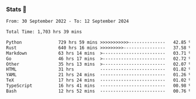 ### Stats 👋
<!--START_SECTION:waka-->

```txt
From: 30 September 2022 - To: 12 September 2024

Total Time: 1,703 hrs 39 mins

Python              729 hrs 59 mins >>>>>>>>>>>--------------   42.85 %
Rust                640 hrs 16 mins >>>>>>>>>----------------   37.58 %
Markdown            63 hrs 14 mins  >------------------------   03.71 %
Go                  46 hrs 17 mins  >------------------------   02.72 %
Other               35 hrs 13 mins  >------------------------   02.07 %
HTML                31 hrs          -------------------------   01.82 %
YAML                21 hrs 24 mins  -------------------------   01.26 %
TeX                 17 hrs 24 mins  -------------------------   01.02 %
TypeScript          16 hrs 41 mins  -------------------------   00.98 %
Bash                12 hrs 52 mins  -------------------------   00.76 %
```

<!--END_SECTION:waka-->

<!--
**buhaytza2005/buhaytza2005** is a ✨ _special_ ✨ repository because its `README.md` (this file) appears on your GitHub profile.

Here are some ideas to get you started:

- 🔭 I’m currently working on ...
- 🌱 I’m currently learning ...
- 👯 I’m looking to collaborate on ...
- 🤔 I’m looking for help with ...
- 💬 Ask me about ...
- 📫 How to reach me: ...
- 😄 Pronouns: ...
- ⚡ Fun fact: ...
-->


